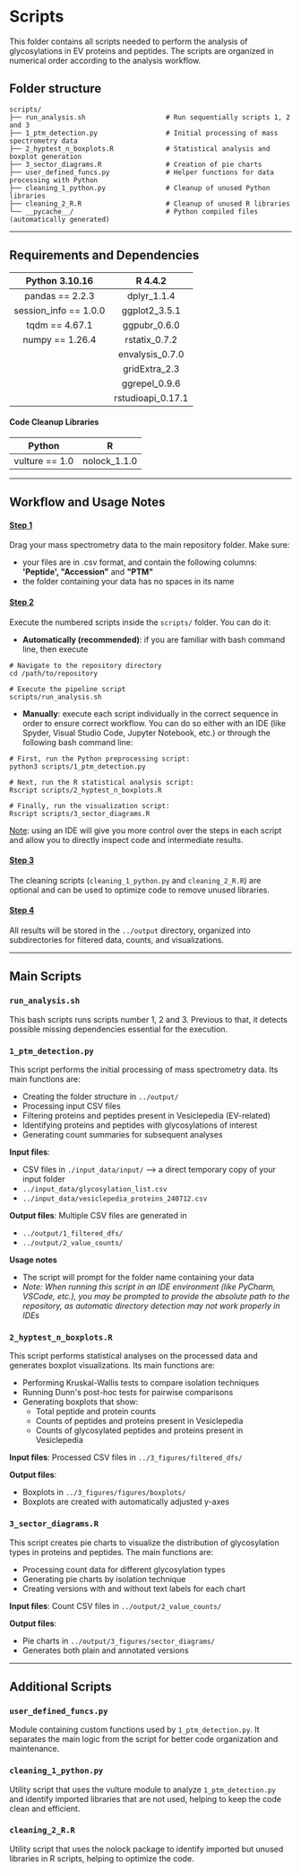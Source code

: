 # Scripts
This folder contains all scripts needed to perform the analysis of glycosylations in EV proteins and peptides. The scripts are organized in numerical order according to the analysis workflow.

## Folder structure
```{bash}
scripts/
├── run_analysis.sh                    # Run sequentially scripts 1, 2 and 3
├── 1_ptm_detection.py                 # Initial processing of mass spectrometry data
├── 2_hyptest_n_boxplots.R             # Statistical analysis and boxplot generation
├── 3_sector_diagrams.R                # Creation of pie charts
├── user_defined_funcs.py              # Helper functions for data processing with Python
├── cleaning_1_python.py               # Cleanup of unused Python libraries
├── cleaning_2_R.R                     # Cleanup of unused R libraries
└── __pycache__/                       # Python compiled files (automatically generated)
```

***
## Requirements and Dependencies

| **Python** 3.10.16 | **R** 4.4.2 |
| :----: | :----: |
| pandas == 2.2.3 | dplyr_1.1.4 |
| session_info == 1.0.0 | ggplot2_3.5.1 |
| tqdm == 4.67.1 | ggpubr_0.6.0 |
| numpy == 1.26.4 | rstatix_0.7.2 |
|  | envalysis_0.7.0 |
|  | gridExtra_2.3 |
|  | ggrepel_0.9.6 |
|  | rstudioapi_0.17.1 |

#### Code Cleanup Libraries

| **Python** | **R** |
| :----: | :----: |
| vulture == 1.0 | nolock_1.1.0 |


***
## Workflow and Usage Notes
#### <ins>Step 1</ins>
Drag your mass spectrometry data to the main repository folder. Make sure:

   - your files are in .csv format, and contain the following columns:  **'Peptide', "Accession"** and **"PTM"**
   - the folder containing your data has no spaces in its name

#### <ins>Step 2</ins>
Execute the numbered scripts inside the `scripts/` folder. You can do it:

   - **Automatically (recommended)**: if you are familiar with bash command line, then execute
```{bash}
# Navigate to the repository directory
cd /path/to/repository

# Execute the pipeline script
scripts/run_analysis.sh
```

   - **Manually**: execute each script individually in the correct sequence in order to ensure correct workflow. You can do so either with an IDE (like Spyder, Visual Studio Code, Jupyter Notebook, etc.) or through the following bash command line:
```{bash}
# First, run the Python preprocessing script:
python3 scripts/1_ptm_detection.py

# Next, run the R statistical analysis script:
Rscript scripts/2_hyptest_n_boxplots.R

# Finally, run the visualization script:
Rscript scripts/3_sector_diagrams.R
```
<ins>Note</ins>: using an IDE will give you more control over the steps in each script and allow you to directly inspect code and intermediate results.

#### <ins>Step 3</ins>
The cleaning scripts (`cleaning_1_python.py` and `cleaning_2_R.R`) are optional and can be used to optimize code to remove unused libraries.

#### <ins>Step 4</ins>
All results will be stored in the `../output` directory, organized into subdirectories for filtered data, counts, and visualizations. 


***
## Main Scripts
### `run_analysis.sh`
This bash scripts runs scripts number 1, 2 and 3. Previous to that, it detects possible missing dependencies essential for the execution.


### `1_ptm_detection.py`
This script performs the initial processing of mass spectrometry data. Its main functions are:

- Creating the folder structure in `../output/`
- Processing input CSV files
- Filtering proteins and peptides present in Vesiclepedia (EV-related)
- Identifying proteins and peptides with glycosylations of interest
- Generating count summaries for subsequent analyses

**Input files**:
- CSV files in `./input_data/input/` --> a direct temporary copy of your input folder
- `../input_data/glycosylation_list.csv`
- `../input_data/vesiclepedia_proteins_240712.csv`

**Output files**: Multiple CSV files are generated in
- `../output/1_filtered_dfs/`
- `../output/2_value_counts/`

**Usage notes**
- The script will prompt for the folder name containing your data
- *Note: When running this script in an IDE environment (like PyCharm, VSCode, etc.), you may be prompted to provide the absolute path to the repository, as automatic directory detection may not work properly in IDEs*


### `2_hyptest_n_boxplots.R`
This script performs statistical analyses on the processed data and generates boxplot visualizations. Its main functions are:

- Performing Kruskal-Wallis tests to compare isolation techniques
- Running Dunn's post-hoc tests for pairwise comparisons
- Generating boxplots that show:
  - Total peptide and protein counts
  - Counts of peptides and proteins present in Vesiclepedia
  - Counts of glycosylated peptides and proteins present in Vesiclepedia

**Input files**:
Processed CSV files in `../3_figures/filtered_dfs/`

**Output files**:
- Boxplots in `../3_figures/figures/boxplots/`
- Boxplots are created with automatically adjusted y-axes


### `3_sector_diagrams.R`
This script creates pie charts to visualize the distribution of glycosylation types in proteins and peptides. The main functions are:

- Processing count data for different glycosylation types
- Generating pie charts by isolation technique
- Creating versions with and without text labels for each chart

**Input files**:
Count CSV files in `../output/2_value_counts/`

**Output files**:
- Pie charts in `../output/3_figures/sector_diagrams/`
- Generates both plain and annotated versions



***
## Additional Scripts
### `user_defined_funcs.py`
Module containing custom functions used by `1_ptm_detection.py`. It separates the main logic from the script for better code organization and maintenance.

### `cleaning_1_python.py`
Utility script that uses the vulture module to analyze `1_ptm_detection.py` and identify imported libraries that are not used, helping to keep the code clean and efficient.

### `cleaning_2_R.R`
Utility script that uses the nolock package to identify imported but unused libraries in R scripts, helping to optimize the code.
